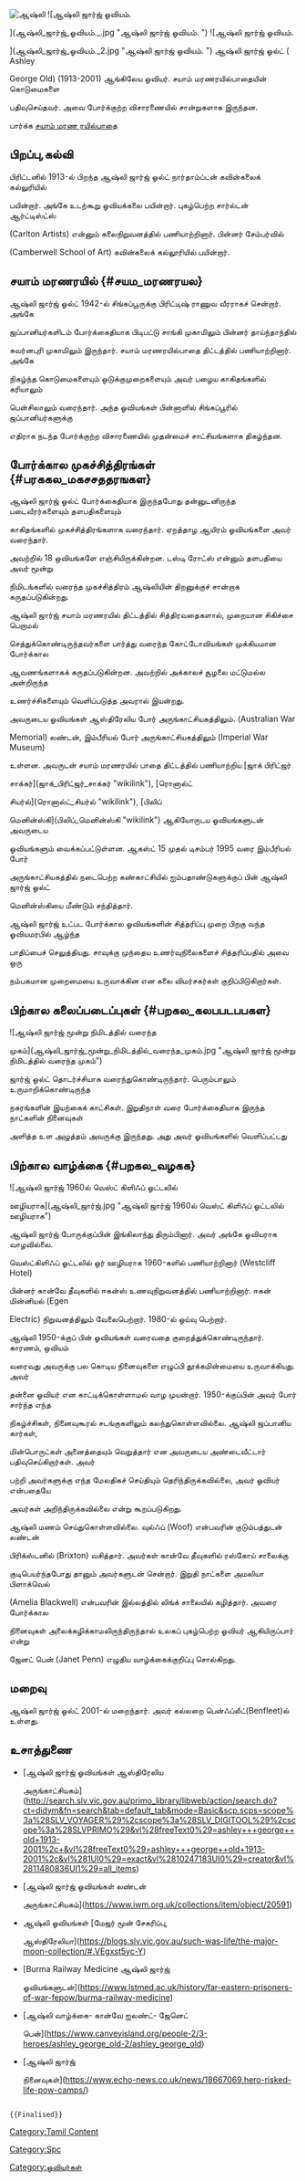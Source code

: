 ![ஆஷ்லி](ஆஷ்லி.jpg "ஆஷ்லி") ![ஆஷ்லி ஜார்ஜ் ஓவியம்.
](ஆஷ்லி_ஜார்ஜ்_ஓவியம்._.jpg "ஆஷ்லி ஜார்ஜ் ஓவியம். ") ![ஆஷ்லி ஜார்ஜ் ஓவியம்.
](ஆஷ்லி_ஜார்ஜ்_ஓவியம்._2.jpg "ஆஷ்லி ஜார்ஜ் ஓவியம். ") ஆஷ்லி ஜார்ஜ் ஓல்ட் ( Ashley
George Old) (1913-2001) ஆங்கிலேய ஓவியர். சயாம் மரணரயில்பாதையின் கொடுமைகளை
பதிவுசெய்தவர். அவை போர்க்குற்ற விசாரணையில் சான்றுகளாக இருந்தன.

பார்க்க [சயாம் மரண ரயில்பாதை](சயாம்_மரண_ரயில்பாதை "wikilink")

## பிறப்பு,கல்வி

பிரிட்டனில் 1913-ல் பிறந்த ஆஷ்லி ஜார்ஜ் ஓல்ட் நார்தாம்ப்டன் கவின்கலைக் கல்லுரியில்
பயின்றார். அங்கே உடற்கூறு ஓவியக்கலை பயின்றார். புகழ்பெற்ற சார்ல்டன் ஆர்ட்டிஸ்ட்ஸ்
(Carlton Artists) என்னும் கலைநிறுவனத்தில் பணியாற்றினார். பின்னர் சேம்பர்வில்
(Camberwell School of Art) கவின்கலைக் கல்லூரியில் பயின்றார்.

## சயாம் மரணரயில் {#சயம_மரணரயல}

ஆஷ்லி ஜார்ஜ் ஓல்ட் 1942-ல் சிங்கப்பூருக்கு பிரிட்டிஷ் ராணுவ வீரராகச் சென்றார். அங்கே
ஜப்பானியர்களிடம் போர்க்கைதியாக பிடிபட்டு சாங்கி முகாமிலும் பின்னர் தாய்ந்தாந்தில்
சுவர்னபுரி முகாமிலும் இருந்தார். சயாம் மரணரயில்பாதை திட்டத்தில் பணியாற்றினார். அங்கே
நிகழ்ந்த கொடுமைகளையும் ஒடுக்குமுறைகளையும் அவர் பழைய காகிதங்களில் கரியாலும்
பென்சிலாலும் வரைந்தார். அந்த ஓவியங்கள் பின்னாளில் சிங்கப்பூரில் ஜப்பானியர்களுக்கு
எதிராக நடந்த போர்க்குற்ற விசாரணையில் முதன்மைச் சாட்சியங்களாக திகழ்ந்தன.

## போர்க்கால முகச்சித்திரங்கள் {#பரககல_மகசசததரஙகள}

ஆஷ்லி ஜார்ஜ் ஓல்ட் போர்க்கைதியாக இருந்தபோது தன்னுடனிருந்த படைவீரர்களையும் தளபதிகளையும்
காகிதங்களில் முகச்சித்திரங்களாக வரைந்தார். ஏறத்தாழ ஆயிரம் ஓவியங்களை அவர் வரைந்தார்.
அவற்றில் 18 ஒவியங்களே எஞ்சியிருக்கின்றன. டஸ்டி ரோட்ஸ் என்னும் தளபதியை அவர் மூன்று
நிமிடங்களில் வரைந்த முகச்சித்திரம் ஆஷ்லியின் திறனுக்குச் சான்றாக கருதப்படுகின்றது.

ஆஷ்லி ஜார்ஜ் சயாம் மரணரயில் திட்டத்தில் சித்திரவதைகளால், முறையான சிகிச்சை பெறாமல்
செத்துக்கொண்டிருந்தவர்களை பார்த்து வரைந்த கோட்டோவியங்கள் முக்கியமான போர்க்கால
ஆவணங்களாகக் கருதப்படுகின்றன. அவற்றில் அக்காலச் சூழலை மட்டுமல்ல அன்றிருந்த
உணர்ச்சிகளையும் வெளிப்படுத்த அவரால் இயன்றது.

அவருடைய ஓவியங்கள் ஆஸ்திரேலிய போர் அருங்காட்சியகத்திலும். (Australian War
Memorial) லண்டன், இம்பீரியல் போர் அருங்காட்சியகத்திலும் (Imperial War Museum)
உள்ளன. அவருடன் சயாம் மரணரயில் பாதை திட்டத்தில் பணியாற்றிய [ஜாக் பிரிட்ஜர்
சாக்கர்](ஜாக்_பிரிட்ஜர்_சாக்கர் "wikilink"), [ரொனால்ட்
சியர்ல்](ரொனால்ட்_சியர்ல் "wikilink"), [பிலிப்
மெனின்ஸ்கி](பிலிப்_மெனின்ஸ்கி "wikilink") ஆகியோருடய ஓவியங்களுடன் அவருடைய
ஓவியங்களும் வைக்கப்பட்டுள்ளன. ஆகஸ்ட் 15 முதல் டிசம்பர் 1995 வரை இம்பீரியல் போர்
அருங்காட்சியகத்தில் நடைபெற்ற கண்காட்சியில் ஐம்பதாண்டுகளுக்குப் பின் ஆஷ்லி ஜார்ஜ் ஓல்ட்
மெனின்ஸ்கியை மீண்டும் சந்தித்தார்.

ஆஷ்லி ஜார்ஜ் உட்பட போர்க்கால ஓவியங்களின் சித்தரிப்பு முறை பிறகு வந்த ஓவியமரபில் ஆழ்ந்த
பாதிப்பைச் செலுத்தியது. சாவுக்கு முந்தைய உணர்வுநிலைகளைச் சித்தரிப்பதில் அவை ஒரு
நம்பகமான முறைமையை உருவாக்கின என கலை விமர்சகர்கள் குறிப்பிடுகிறார்கள்.

## பிற்கால கலைப்படைப்புகள் {#பறகல_கலபபடபபகள}

![ஆஷ்லி ஜார்ஜ் மூன்று நிமிடத்தில் வரைந்த
முகம்](ஆஷ்லி_ஜார்ஜ்_மூன்று_நிமிடத்தில்_வரைந்த_முகம்.jpg "ஆஷ்லி ஜார்ஜ் மூன்று நிமிடத்தில் வரைந்த முகம்")
ஜார்ஜ் ஓல்ட் தொடர்ச்சியாக வரைந்துகொண்டிருந்தார். பெரும்பாலும் உருமாறிக்கொண்டிருந்த
நகரங்களின் இயற்கைக் காட்சிகள். இறுதிநாள் வரை போர்க்கைதியாக இருந்த நாட்களின் நினைவுகள்
அளித்த உள அழுத்தம் அவருக்கு இருந்தது. அது அவர் ஓவியங்களில் வெளிப்பட்டது

## பிற்கால வாழ்க்கை {#பறகல_வழகக}

![ஆஷ்லி ஜார்ஜ் 1960ல் வெஸ்ட் கிளிஃப் ஓட்டலில்
ஊழியராக](ஆஷ்லி_ஜார்ஜ்.jpg "ஆஷ்லி ஜார்ஜ் 1960ல் வெஸ்ட் கிளிஃப் ஓட்டலில் ஊழியராக")
ஆஷ்லி ஜார்ஜ் போருக்குப்பின் இங்கிலாந்து திரும்பினார். அவர் அங்கே ஓவியராக வாழவில்லை.
வெஸ்ட்கிளிஃப் ஓட்டலில் ஓர் ஊழியராக 1960-களில் பணியாற்றினார் (Westcliff Hotel)
பின்னர் கான்வே தீவுகளில் ஈகன்ஸ் உணவுநிறுவனத்தில் பணியாற்றினார். ஈகன் மின்னியல் (Egen
Electric) நிறுவனத்திலும் வேலைபெற்றார். 1980-ல் ஓய்வு பெற்றார்.

ஆஷ்லி 1950-க்குப் பின் ஓவியங்கள் வரைவதை குறைத்துக்கொண்டிருந்தார். காரணம், ஒவியம்
வரைவது அவருக்கு பல கொடிய நினைவுகளை எழுப்பி தூக்கமின்மையை உருவாக்கியது. அவர்
தன்னை ஓவியர் என காட்டிக்கொள்ளாமல் வாழ முயன்றார். 1950-க்குப்பின் அவர் போர் சார்ந்த எந்த
நிகழ்ச்சிகள், நினைவுகூரல் சடங்குகளிலும் கலந்துகொள்ளவில்லை. ஆஷ்லி ஜப்பானிய கார்கள்,
மின்பொருட்கள் அனைத்தையும் வெறுத்தார் என அவருடைய அண்டைவீட்டார் பதிவுசெய்கிறார்கள். அவர்
பற்றி அவர்களுக்கு எந்த மேலதிகச் செய்தியும் தெரிந்திருக்கவில்லை, அவர் ஓவியர் என்பதையே
அவர்கள் அறிந்திருக்கவில்லை என்று கூறப்படுகிறது.

ஆஷ்லி மணம் செய்துகொள்ளவில்லை. வுல்ஃப் (Woof) என்பவரின் குடும்பத்துடன் லண்டன்
பிரிக்ஸ்டனில் (Brixton) வசித்தார். அவர்கள் கான்வே தீவுகளில் ரஸ்கோய் சாலைக்கு
குடிபெயர்ந்தபோது தானும் அவர்களுடன் சென்றார். இறுதி நாட்களை அமலியா பிளாக்வெல்
(Amelia Blackwell) என்பவரின் இல்லத்தில் லிங்க் சாலையில் கழித்தார். அவரை போர்க்கால
நினைவுகள் அலைக்கழிக்காமலிருந்திருந்தால் உலகப் புகழ்பெற்ற ஓவியர் ஆகியிருப்பார் என்று
ஜேனட் பென் (Janet Penn) எழுதிய வாழ்க்கைக்குறிப்பு சொல்கிறது.

## மறைவு

ஆஷ்லி ஜார்ஜ் ஓல்ட் 2001-ல் மறைந்தார். அவர் கல்லறை பென்ஃப்லீட்(Benfleet)ல் உள்ளது.

## உசாத்துணை

-   [ஆஷ்லி ஜார்ஜ் ஓவியங்கள் ஆஸ்திரேலிய
    அருங்காட்சியகம்](http://search.slv.vic.gov.au/primo_library/libweb/action/search.do?ct=didym&fn=search&tab=default_tab&mode=Basic&scp.scps=scope%3a%28SLV_VOYAGER%29%2cscope%3a%28SLV_DIGITOOL%29%2cscope%3a%28SLVPRIMO%29&vl%28freeText0%29=ashley+++george++old+1913-2001%2c+&vl%28freeText0%29=ashley+++george++old+1913-2001%2c&vl%281UI0%29=exact&vl%2810247183UI0%29=creator&vl%2811480836UI1%29=all_items)
-   [ஆஷ்லி ஜார்ஜ் ஓவியங்கள் லண்டன்
    அருங்காட்சியகம்](https://www.iwm.org.uk/collections/item/object/20591)
-   ஆஷ்லி ஓவியங்கள் [மேஜர் மூன் சேகரிப்பு,
    ஆஸ்திரேலியா](https://blogs.slv.vic.gov.au/such-was-life/the-major-moon-collection/#.VEgxst5yc-Y)
-   [Burma Railway Medicine ஆஷ்லி ஜார்ஜ்
    ஓவியங்களுடன்](https://www.lstmed.ac.uk/history/far-eastern-prisoners-of-war-fepow/burma-railway-medicine)
-   [ஆஷ்லி வாழ்க்கை- கான்வே ஐலண்ட்- ஜேனெட்
    பென்](https://www.canveyisland.org/people-2/3-heroes/ashley_george_old-2/ashley_george_old)
-   [ஆஷ்லி ஜார்ஜ்
    நினைவுகள்](https://www.echo-news.co.uk/news/18667069.hero-risked-life-pow-camps/)

```{=mediawiki}
{{Finalised}}
```
[Category:Tamil Content](Category:Tamil_Content "wikilink")
[Category:Spc](Category:Spc "wikilink")
[Category:ஓவியர்கள்](Category:ஓவியர்கள் "wikilink")
